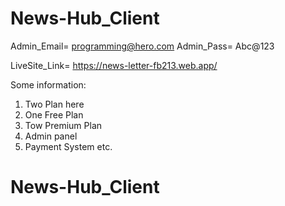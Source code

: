 
# News-Hub_Client

Admin_Email= programming@hero.com
Admin_Pass= Abc@123

LiveSite_Link= https://news-letter-fb213.web.app/

Some information:
1. Two Plan here 
2. One Free Plan
3. Tow Premium Plan
4. Admin panel
5. Payment System etc.

# News-Hub_Client
